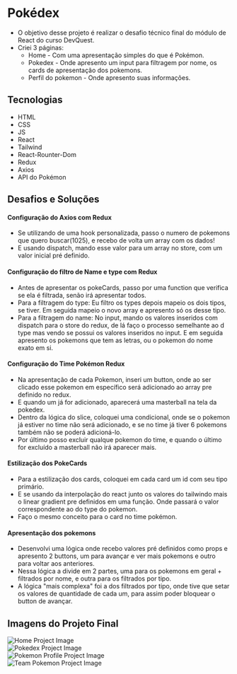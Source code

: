 # Pokédex
- O objetivo desse projeto é realizar o desafio técnico final do módulo de React do curso DevQuest.
- Criei 3 páginas:
  - Home - Com uma apresentação simples do que é Pokémon.
  - Pokedex - Onde apresento um input para filtragem por nome, os cards de apresentação dos pokemons.
  - Perfil do pokemon - Onde apresento suas informações.

## Tecnologias
- HTML
- CSS
- JS
- React
- Tailwind
- React-Rounter-Dom
- Redux
- Axios
- API do Pokémon

## Desafios e Soluções
#### Configuração do Axios com Redux
- Se utilizando de uma hook personalizada, passo o numero de pokemons que quero buscar(1025), e recebo de volta um array com os dados!
- E usando dispatch, mando esse valor para um array no store, com um valor inicial pré definido.
#### Configuração do filtro de Name e type com Redux
- Antes de apresentar os pokeCards, passo por uma function que verifica se ela é filtrada, senão irá apresentar todos.
- Para a filtragem do type: Eu filtro os types depois mapeio os dois tipos, se tiver. Em seguida mapeio o novo array e apresento só os desse tipo.
- Para a filtragem do name: No input, mando os valores inseridos com dispatch para o store do redux, de lá faço o processo semelhante ao d type mas vendo se possui os valores inseridos no input. E em seguida apresento os pokemons que tem as letras, ou o pokemon do nome exato em si.
#### Configuração do Time Pokémon Redux
- Na apresentação de cada Pokemon, inseri um button, onde ao ser clicado esse pokemon em específico será adicionado ao array pre definido no redux.
- E quando um já for adicionado, aparecerá uma masterball na tela da pokedex.
- Dentro da lógica do slice, coloquei uma condicional, onde se o pokemon já estiver no time não será adicionado, e se no time já tiver 6 pokemons também não se poderá adicioná-lo.
- Por último posso excluir qualque pokemon do time, e quando o último for excluído a masterball não irá aparecer mais.
#### Estilização dos PokeCards
- Para a estilização dos cards, coloquei em cada card um id com seu tipo primário.
- E se usando da interpolação do react junto os valores do tailwindo mais o linear gradient pre definidos em uma função. Onde passará o valor correspondente ao do type do pokemon.
- Faço o mesmo conceito para o card no time pokémon.
#### Apresentação dos pokemons
- Desenvolvi uma lógica onde recebo valores pré definidos como props e apresento 2 buttons, um para avançar e ver mais pokemons e outro para voltar aos anteriores.
- Nessa lógica a divide em 2 partes, uma para os pokemons em geral + filtrados por nome, e outra para os filtrados por tipo.
- A lógica "mais complexa" foi a dos filtrados por tipo, onde tive que setar os valores de quantidade de cada um, para assim poder bloquear o button de avançar.

## Imagens do Projeto Final
<img src="./src/images/pokedex-1.png" alt="Home Project Image" /><br/>
<img src="./src/images/pokedex-2.png" alt="Pokedex Project Image"/><br/>
<img src="./src/images/pokedex-3.png" alt="Pokemon Profile Project Image"/><br/>
<img src="./src/images/pokedex-4.png" alt="Team Pokemon Project Image"/>